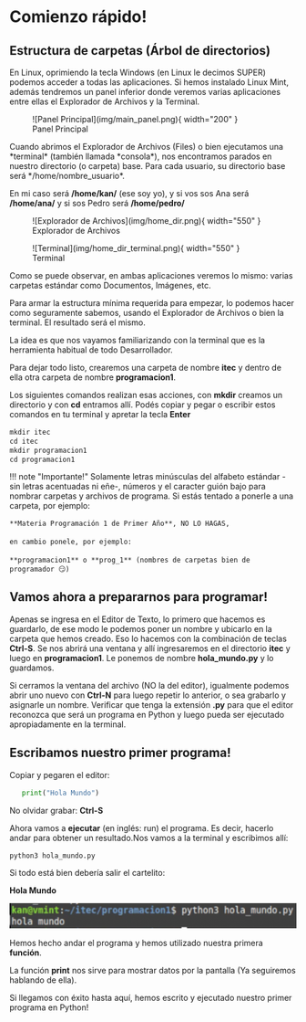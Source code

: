 # Comienzo rápido!

## Estructura de carpetas (Árbol de directorios)
En Linux, oprimiendo la tecla Windows (en Linux le decimos SUPER) podemos acceder a todas las aplicaciones. Si hemos instalado Linux Mint, además tendremos un panel inferior donde veremos varias aplicaciones entre ellas el Explorador de Archivos y la Terminal.
<figure markdown="span">
  ![Panel Principal](img/main_panel.png){ width="200" }
  <figcaption>Panel Principal</figcaption>
</figure>
Cuando abrimos el Explorador de Archivos (Files) o bien ejecutamos una *terminal* (también llamada *consola*), nos encontramos parados en nuestro directorio (o carpeta) base.
Para cada usuario, su directorio base será */home/nombre_usuario*. 

En mi caso será **/home/kan/** (ese soy yo), y si vos sos Ana será **/home/ana/** y si sos Pedro será **/home/pedro/**

<figure markdown="span">
  ![Explorador de Archivos](img/home_dir.png){ width="550" }
  <figcaption>Explorador de Archivos</figcaption>
</figure>

<figure markdown="span">
  ![Terminal](img/home_dir_terminal.png){ width="550" }
  <figcaption>Terminal</figcaption>
</figure>

Como se puede observar, en ambas aplicaciones veremos lo mismo: varias carpetas estándar como Documentos, Imágenes, etc.

Para armar la estructura mínima requerida para empezar, lo podemos hacer como seguramente sabemos, usando el Explorador de Archivos o bien la terminal. El resultado será el mismo.

La idea es que nos vayamos familiarizando con la terminal que es la herramienta habitual de todo Desarrollador.

Para dejar todo listo, crearemos una carpeta de nombre **itec** y dentro de ella otra carpeta de nombre **programacion1**.

Los siguientes comandos realizan esas acciones, con **mkdir** creamos un directorio y con **cd** entramos allí.
Podés copiar y pegar o escribir estos comandos en tu terminal y apretar la tecla **Enter**
``` console
mkdir itec
cd itec
mkdir programacion1
cd programacion1
```

!!! note "Importante!"
    Solamente letras minúsculas del alfabeto estándar -sin letras acentuadas ni eñe-, números y el caracter guión bajo para nombrar carpetas y archivos de programa. Si estás tentado a ponerle a una carpeta, por ejemplo:
    
    **Materia Programación 1 de Primer Año**, NO LO HAGAS, 
    
    en cambio ponele, por ejemplo:
    
    **programacion1** o **prog_1** (nombres de carpetas bien de programador 😏)


## Vamos ahora a prepararnos para programar!
Apenas se ingresa en el Editor de Texto, lo primero que hacemos es guardarlo, de ese modo le podemos poner un nombre y ubicarlo en la carpeta que hemos creado. Eso lo hacemos con la combinación de teclas  **Ctrl-S**. Se nos abrirá una ventana y allí ingresaremos en el directorio **itec** y luego en **programacion1**. Le ponemos de nombre **hola_mundo.py** y lo guardamos.

Si cerramos la ventana del archivo (NO la del editor), igualmente podemos abrir uno nuevo con **Ctrl-N** para luego repetir lo anterior, o sea grabarlo y asignarle un nombre. Verificar que tenga la extensión **.py** para que el editor reconozca que será un programa en Python y luego pueda ser ejecutado apropiadamente en la terminal.


## Escribamos nuestro primer programa!
Copiar y pegaren el editor:

```py
   print("Hola Mundo")
```
No olvidar grabar: **Ctrl-S** 

Ahora vamos a **ejecutar** (en inglés: run) el programa. Es decir, hacerlo andar para obtener un resultado.Nos vamos a la terminal y escribimos allí:
``` console
python3 hola_mundo.py
```

Si todo está bien debería salir el cartelito:

**Hola Mundo**

![](img/exec_hola_mundo.png)

Hemos hecho andar el programa y hemos utilizado nuestra primera **función**.

La función **print** nos sirve para mostrar datos por la pantalla (Ya seguiremos hablando de ella).

Si llegamos con éxito hasta aquí, hemos escrito y ejecutado nuestro primer programa en Python!
